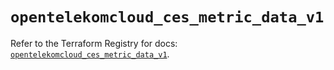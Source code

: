 # `opentelekomcloud_ces_metric_data_v1`

Refer to the Terraform Registry for docs: [`opentelekomcloud_ces_metric_data_v1`](https://registry.terraform.io/providers/opentelekomcloud/opentelekomcloud/1.36.47/docs/resources/ces_metric_data_v1).
